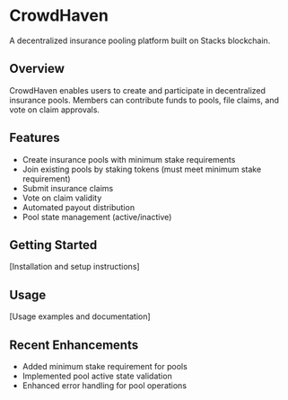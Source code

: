 # CrowdHaven
A decentralized insurance pooling platform built on Stacks blockchain.

## Overview
CrowdHaven enables users to create and participate in decentralized insurance pools. Members can contribute funds to pools, file claims, and vote on claim approvals.

## Features
- Create insurance pools with minimum stake requirements
- Join existing pools by staking tokens (must meet minimum stake requirement)
- Submit insurance claims
- Vote on claim validity
- Automated payout distribution
- Pool state management (active/inactive)

## Getting Started
[Installation and setup instructions]

## Usage
[Usage examples and documentation]

## Recent Enhancements
- Added minimum stake requirement for pools
- Implemented pool active state validation
- Enhanced error handling for pool operations
